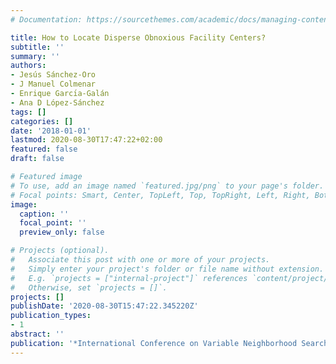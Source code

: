 ```yaml
---
# Documentation: https://sourcethemes.com/academic/docs/managing-content/

title: How to Locate Disperse Obnoxious Facility Centers?
subtitle: ''
summary: ''
authors:
- Jesús Sánchez-Oro
- J Manuel Colmenar
- Enrique Garcı́a-Galán
- Ana D López-Sánchez
tags: []
categories: []
date: '2018-01-01'
lastmod: 2020-08-30T17:47:22+02:00
featured: false
draft: false

# Featured image
# To use, add an image named `featured.jpg/png` to your page's folder.
# Focal points: Smart, Center, TopLeft, Top, TopRight, Left, Right, BottomLeft, Bottom, BottomRight.
image:
  caption: ''
  focal_point: ''
  preview_only: false

# Projects (optional).
#   Associate this post with one or more of your projects.
#   Simply enter your project's folder or file name without extension.
#   E.g. `projects = ["internal-project"]` references `content/project/deep-learning/index.md`.
#   Otherwise, set `projects = []`.
projects: []
publishDate: '2020-08-30T15:47:22.345220Z'
publication_types:
- 1
abstract: ''
publication: '*International Conference on Variable Neighborhood Search*'
---
```

